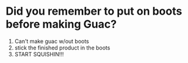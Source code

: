# Did you remember to put on boots before making Guac?
1. Can't make guac w/out boots
2. stick the finished product in the boots
3. START SQUISHIN!!!
